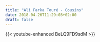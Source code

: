 ```yaml
---
title: "Ali Farka Touré - Cousins"
date: 2018-04-26T11:29:03+02:00
draft: false
---
```


{{< youtube-enhanced BeLQ9FD9sdM >}}
